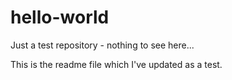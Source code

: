 hello-world
===========

Just a test repository - nothing to see here...

This is the readme file which I've updated as a test.
